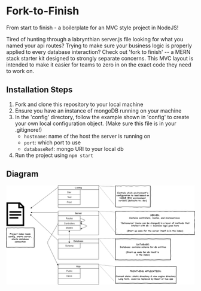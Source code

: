# Fork-to-Finish
From start to finish - a boilerplate for an MVC style project in NodeJS!

Tired of hunting through a labrynthian server.js file looking for what you named your api routes?  Trying to make sure your business logic is properly applied to every database interaction? Check out 'fork to finish' -- a MERN stack starter kit designed to strongly separate concerns. This MVC layout is intended to make it easier for teams to zero in on the exact code they need to work on. 

## Installation Steps
1) Fork and clone this repository to your local machine
2) Ensure you have an instance of mongoDB running on your machine
3) In the 'config' directory, follow the example shown in 'config' to create your own local configuration object. (Make sure this file is in your .gitignore!)
    * ```hostname```: name of the host the server is running on
    * ```port```: which port to use
    * ```databaseRef```: mongo URI to your local db
4) Run the project using ```npm start```

## Diagram
![alt text](documentation/design-overview.png "Design Overview - Subject to Change")

